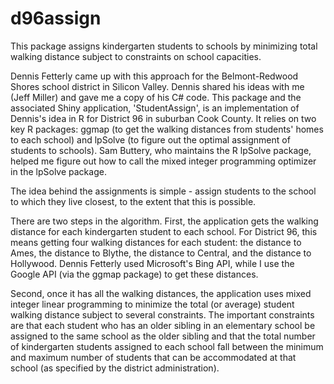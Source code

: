 # d96assign

This package assigns kindergarten students to schools by minimizing total walking distance subject to constraints on school capacities.

Dennis Fetterly came up with this approach for the Belmont-Redwood Shores school district in Silicon Valley. Dennis shared his ideas with me (Jeff Miller) and gave me a copy of his C# code. This package and the associated Shiny application, 'StudentAssign', is an implementation of Dennis's idea in R for District 96 in suburban Cook County. It relies on two key R packages: ggmap (to get the walking distances from students' homes to each school) and lpSolve (to figure out the optimal assignment of students to schools). Sam Buttery, who maintains the R lpSolve package, helped me figure out how to call the mixed integer programming optimizer in the lpSolve package.

The idea behind the assignments is simple - assign students to the school to which they live closest, to the extent that this is possible. 

There are two steps in the algorithm. First, the application gets the walking distance for each kindergarten student to each school. For District 96, this means getting four walking distances for each student: the distance to Ames, the distance to Blythe, the distance to Central, and the distance to Hollywood. Dennis Fetterly used Microsoft's Bing API, while I use the Google API (via the ggmap package) to get these distances.

Second, once it has all the walking distances, the application uses mixed integer linear programming to minimize the total (or average) student walking distance subject to several constraints. The important constraints are that each student who has an older sibling in an elementary school be assigned to the same school as the older sibling and that the total number of kindergarten students assigned to each school fall between the minimum and maximum number of students that can be accommodated at that school (as specified by the district administration).
